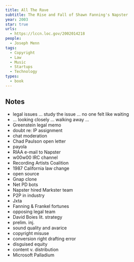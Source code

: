 ```yaml
---
title: All The Rave
subtitle: The Rise and Fall of Shawn Fanning's Napster
year: 2003
star: true
urls:
  - https://lccn.loc.gov/2002014218
people:
  - Joseph Menn
tags:
  - Copyright
  - Law
  - Music
  - Startups
  - Technology
types:
  - book
---
```


## Notes
- legal issues ... study the issue ... no one felt like waiting
- ... looking closely ... walking away ...
- Greenstein legal memo
- doubt re: IP assignment
- chat moderation
- Chad Paulson open letter
- payola
- RIAA e-mail to Napster
- w00w00 IRC channel
- Recording Artists Coalition
- 1987 California law change
- open source
- Gnap clone
- Net PD bots
- Napster hired Markster team
- P2P in industry
- Jxta
- Fanning & Frankel fortunes
- opposing legal team
- David Boies lit. strategy
- prelim. inj.
- sound quality and avarice
- copyright misuse
- conversion right drafting error
- disguised equity
- content v. distribution
- Microsoft Palladium
